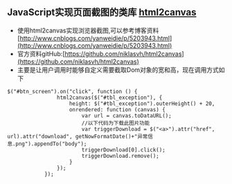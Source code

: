 ## JavaScript实现页面截图的类库 [html2canvas](https://github.com/niklasvh/html2canvas)

- 使用html2canvas实现浏览器截图,可以参考博客资料[http://www.cnblogs.com/yanweidie/p/5203943.html](http://www.cnblogs.com/yanweidie/p/5203943.html)
- 官方资料gitHub:[https://github.com/niklasvh/html2canvas](https://github.com/niklasvh/html2canvas)
-  主要是让用户调用时能够自定义需要截取Dom对象的宽和高，现在调用方式如下

```
$("#btn_screen").on("click", function () {               
                html2canvas($("#tbl_exception"), {
                    height: $("#tbl_exception").outerHeight() + 20,
                    onrendered: function (canvas) {
                        var url = canvas.toDataURL();
                        //以下代码为下载此图片功能
                        var triggerDownload = $("<a>").attr("href", url).attr("download", getNowFormatDate()+"异常信息.png").appendTo("body");
                        triggerDownload[0].click();
                        triggerDownload.remove();
                    }
                });
            });
```
